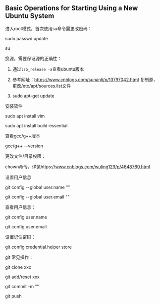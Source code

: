## Basic Operations for Starting Using a New Ubuntu System

进入root模式，首次使用su命令需更改密码：

sudo passwd update

su

换源，需要保证源的正确性：

1. 通过`lsb_release -a`查看ubuntu版本

2. 参考网址：https://www.cnblogs.com/sunanli/p/13797042.html 复制源，更改/etc/apt/sources.list文件

3. sudo apt-get update

安装软件

sudo apt install vim

sudo apt install build-essential

查看gcc/g++版本

gcc/g++ --version

更改文件/目录权限：

chown命令，详见https://www.cnblogs.com/wuling129/p/4648760.html

设置用户信息

git config --global user.name ""

git config --global user.email ""

查看用户信息：

git config user.name

git config user.email

设置记住密码：

git config credential.helper store

git 常见操作：

git clone xxx

git add/reset xxx

git commit -m ""

git push



